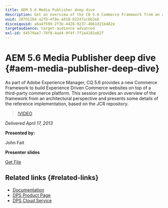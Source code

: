 ```yaml
---
title: AEM 5.6 Media Publisher deep dive
description: Get an overview of the CQ 5.6 Commerce Framework from an architectural perspective. Learn the details of the reference implementation, based on the JCR repository.
uuid: 20701264-a2fb-4f8e-a818-02247acbb2eb
discoiquuid: a6a4f598-2f3b-4428-9237-40b1d21b482e
targetaudience: target-audience advanced
exl-id: d4579ae7-70f8-4ad4-9f4f-7f2a4182a827
---
```

# AEM 5.6 Media Publisher deep dive {#aem-media-publisher-deep-dive}

As part of Adobe Experience Manager, CQ 5.6 provides a new Commerce Framework to build Experience Driven Commerce websites on top of a third-party commerce platform. This session provides an overview of the framework from an architectural perspective and presents some details of the reference implementation, based on the JCR repository.

>[!VIDEO](https://video.tv.adobe.com/v/19574/?quality=9)

*Delivered April 17, 2013*

**Presented by:**

John Fait

**Presenter slides**

[Get File](assets/cq-gems-aem-media-publisher-04-17-2013-final.pdf)

## Related links {#related-links}

* [Documentation](https://docs.adobe.com/content/docs/en/cq/5-6-1/media-publisher.html)
* [DPS Product Page](https://www.adobe.com/ca/products/digital-publishing-suite-family.html)
* [DPS Cloud Service](https://helpx.adobe.com/digital-publishing-suite/help/eol-statement-for-dpsc.html)
